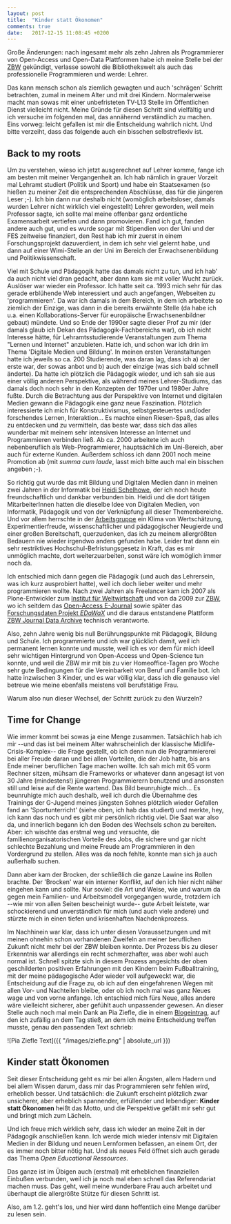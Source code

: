 ```yaml
---
layout: post
title:  "Kinder statt Ökonomen"
comments: true
date:   2017-12-15 11:08:45 +0200
---
```


Große Änderungen: nach ingesamt mehr als zehn Jahren als Programmierer von
Open-Access und Open-Data Plattformen habe ich meine Stelle bei der
[ZBW](http://zbw.eu) gekündigt, verlasse sowohl die Bibliothekswelt als auch
das professionelle Programmieren und werde: Lehrer.

Das kann mensch schon als ziemlich gewagten und auch 'schrägen' Schritt
betrachten, zumal in meinem Alter und mit drei Kindern. Normalerweise macht man
sowas mit einer unbefristeten TV-L13 Stelle im Öffentlichen Dienst vielleicht
nicht. Meine Gründe für diesen Schritt sind vielfältig und ich versuche im
folgenden mal, das annähernd verständlich zu machen. Eins vorweg: leicht
gefallen ist mir die Entscheidung wahrlich nicht. Und bitte verzeiht, dass das
folgende auch ein bisschen selbstreflexiv ist.


## Back to my roots

Um zu verstehen, wieso ich jetzt ausgerechnet auf Lehrer komme, fange ich am
besten mit meiner Vergangenheit an. Ich hab nämlich in grauer Vorzeit mal
Lehramt studiert (Politik und Sport) und habe ein Staatsexamen (so hießen zu
meiner Zeit die entsprechenden Abschlüsse, das für die jüngeren Leser ;-). Ich
bin dann nur deshalb nicht (womöglich arbeitsloser, damals wurden Lehrer nicht
wirklich viel eingestellt) Lehrer geworden, weil mein Professor sagte, ich
sollte mal meine offenbar ganz ordentliche Examensarbeit vertiefen und dann
promovieren. Fand ich gut, fanden andere auch gut, und es wurde sogar mit
Stipendien von der Uni und der FES zeitweise finanziert, den Rest hab ich mir
zuerst in einem Forschungsprojekt dazuverdient, in dem ich sehr viel gelernt
habe, und dann auf einer Wimi-Stelle an der Uni im Bereich der
Erwachsenenbildung und Politikwissenschaft.

Viel mit Schule und Pädagogik hatte das damals nicht zu tun, und ich hab' da
auch nicht viel dran gedacht, aber dann kam sie mit voller Wucht zurück.
Auslöser war wieder ein Professor. Ich hatte seit ca. 1993 mich sehr für das
gerade erblühende Web interessiert und auch angefangen, Webseiten zu
'programmieren'. Da war ich damals in dem Bereich, in dem ich arbeitete so
ziemlich der Einzige, was dann in die bereits erwähnte Stelle (da habe ich u.a.
einen Kollaborations-Server für europäische Erwachsenenbildner gebaut) mündete.
Und so Ende der 1990er sagte dieser Prof zu mir (der damals glaub ich Dekan des
Pädagogik-Fachbereichs war), ob ich nicht Interesse hätte, für
Lehramtsstudierende Veranstaltungen zum Thema "Lernen und Internet" anzubieten.
Hatte ich, und schon war ich drin im Thema 'Digitale Medien und Bildung'. In
meinen ersten Veranstaltungen hatte ich jeweils so ca. 200 Studierende, was
daran lag, dass ich a) der erste war, der sowas anbot und b) auch der einzige
(was sich bald schnell änderte). Da hatte ich plötzlich die Pädagogik wieder,
und ich sah sie aus einer völlig anderen Perspektive, als während meines
Lehrer-Studiums, das damals doch noch sehr in den Konzepten der 1970er und
1980er Jahre fußte. Durch die Betrachtung aus der Perspektive von Internet und
digitalen Medien gewann die Pädagogik eine ganz neue Faszination. Plötzlich
interessierte ich mich für Konstruktivismus, selbstgesteuertes und/oder
forschendes Lernen, Interaktion... Es machte einen Riesen-Spaß, das alles zu
entdecken und zu vermitteln, das beste war, dass sich das alles wunderbar mit
meinem sehr intensiven Interesse an Internet und Programmieren verbinden ließ.
Ab ca. 2000 arbeitete ich auch nebenberuflich als Web-Programmierer,
hauptsächlich im Uni-Bereich, aber auch für externe Kunden. Außerdem schloss
ich dann 2001 noch meine Promotion ab (mit _summa cum laude_, lasst mich bitte
auch mal ein bisschen angeben ;-).

So richtig gut wurde das mit Bildung und Digitalen Medien dann in meinen zwei
Jahren in der Informatik bei [Heidi
Schelhowe](http://dimeb.informatik.uni-bremen.de/index.php?id=68), der ich noch
heute freundschaftlich und dankbar verbunden bin. Heidi und die dort
tätigen MitarbeiterInnen hatten die dieselbe Idee von Digitalen Medien, von
Informatik, Pädagogik und von der Verknüpfung all dieser Themenbereiche. Und
vor allem herrschte in der [Arbeitsgruppe](http://dimeb.de) ein Klima von
Wertschätzung, Experimentierfreude, wissenschaftlicher und pädagogischer
Neugierde und einer großen Bereitschaft, querzudenken, das ich zu meinem
allergrößten Bedauern nie wieder irgendwo anders gefunden habe. Leider trat
dann ein sehr restriktives Hochschul-Befristungsgesetz in Kraft, das es mir
unmöglich machte, dort weiterzuarbeiten, sonst wäre ich womöglich immer noch
da.

<!-- hier muss unbedingt noch das Referendariat erwähnt, werden, oder...? -->
Ich entschied mich dann gegen die Pädagogik (und auch das Lehrersein, was ich
kurz ausprobiert hatte), weil ich doch lieber weiter und mehr programmieren
wollte. Nach zwei Jahren als Freelancer kam ich 2007 als Plone-Entwickler zum
[Institut für Weltwirtschaft](http://ifw-kiel.de) und von da 2009 zur
[ZBW](http://zbw.eu), wo
ich seitdem das [Open-Access E-Journal](http://economics-ejournal.org) sowie
später das [Forschungsdaten Projekt _EDaWaX_](http://edawax.de) und die daraus
entstandene Plattform [ZBW Journal Data Archive](http://journaldata.zbw.eu)
technisch verantworte.

Also, zehn Jahre wenig bis null Berührungspunkte mit Pädagogik, Bildung und
Schule. Ich programmierte und ich war glücklich damit, weil ich permanent
lernen konnte und musste, weil ich es vor dem für mich ideell sehr wichtigen
Hintergrund von Open-Access und Open-Science tun konnte, und weil die ZBW mir
mit bis zu vier Homeoffice-Tagen pro Woche sehr gute Bedingungen für die
Vereinbarkeit von Beruf und Familie bot. Ich hatte inzwischen 3 Kinder, und es
war völlig klar, dass ich die genauso viel betreue wie meine ebenfalls meistens
voll berufstätige Frau.

Warum also nun dieser Wechsel, der Schritt zurück zu den Wurzeln?


## Time for Change

Wie immer kommt bei sowas ja eine Menge zusammen. Tatsächlich hab ich mir --und
das ist bei meinem Alter wahrscheinlich der klassische Midlife-Crisis-Komplex--
die Frage gestellt, ob ich denn nun die Programmiererei bei aller Freude daran
und bei allen Vorteilen, die der Job hatte, bis ans Ende meiner beruflichen
Tage machen wollte. Ich sah mich mit 65 vorm Rechner sitzen, mühsam die
Frameworks or whatever dann angesagt ist von 30 Jahre (mindestens!) jüngeren
Programmierern benutzend und ansonsten still und leise auf die Rente wartend.
Das Bild beunruhigte mich... Es beunruhigte mich auch deshalb, weil ich durch
die Übernahme des Trainings der G-Jugend meines jüngsten Sohnes plötzlich
wieder Gefallen fand an 'Sportunterricht' (siehe oben, ich hab das studiert)
und merkte, hey, ich kann das noch und es gibt mir persönlich richtig viel. Die
Saat war also da, und innerlich begann ich den Boden des Wechsels schon zu
bereiten.  Aber: ich wischte das erstmal weg und versuchte, die
familienorganisatorischen Vorteile des Jobs, die sichere und gar nicht
schlechte Bezahlung und meine Freude am Programmieren in den Vordergrund zu
stellen. Alles was da noch fehlte, konnte man sich ja auch außerhalb suchen.

Dann aber kam der Brocken, der schließlich die ganze Lawine ins Rollen brachte.
Der 'Brocken' war ein interner Konflikt, auf den ich hier nicht näher eingehen
kann und sollte. Nur soviel: die Art und Weise, wie und warum da gegen mein
Familien- und Arbeitsmodell vorgegangen wurde, trotzdem ich --wie mir von allen
Seiten bescheinigt wurde-- gute Arbeit leistete, war schockierend und
unverständlich für mich (und auch viele andere) und stürzte mich in einen
tiefen und krisenhaften Nachdenkprozess.

Im Nachhinein war klar, dass ich unter diesen Voraussetzungen und mit meinen
ohnehin schon vorhandenen Zweifeln an meiner beruflichen Zukunft nicht mehr bei
der ZBW bleiben konnte. Der Prozess bis zu dieser Erkenntnis war allerdings ein
recht schmerzhafter, was aber wohl auch normal ist. Schnell spitzte sich in
diesem Prozess angesichts der oben geschilderten positiven Erfahrungen mit den
Kindern beim Fußballtraining, mit der meine pädagogische Ader wieder voll
aufgeweckt war, die Entscheidung auf die Frage zu, ob ich auf den eingefahrenen
Wegen mit allen Vor- und Nachteilen bleibe, oder ob ich noch mal was ganz Neues
wage und von vorne anfange. Ich entschied mich fürs Neue, alles andere wäre
vielleicht sicherer, aber gefühlt auch unpassender gewesen. An dieser Stelle
auch noch mal mein Dank an Pia Ziefle, die in einem
[Blogeintrag](http://www.piaziefle.de/am-inneren-meer/), auf den ich zufällig
an dem Tag stieß, an dem ich meine Entscheidung treffen musste, genau den
passenden Text schrieb:

![Pia Ziefle Text]({{ "/images/ziefle.png" | absolute_url }})


## Kinder statt Ökonomen

Seit dieser Entscheidung geht es mir bei allen Ängsten, allem Hadern und bei
allem Wissen darum, dass mir das Programmieren sehr fehlen wird, erheblich
besser. Und tatsächlich: die Zukunft erscheint plötzlich zwar unsicherer, aber
erheblich spannender, erfüllender und lebendiger: **Kinder statt
Ökonomen** heißt das Motto, und die Perspektive gefällt mir sehr gut und bringt
mich zum Lächeln.

Und ich freue mich wirklich sehr, dass ich wieder an meine Zeit in der
Pädagogik anschließen kann. Ich werde mich wieder intensiv mit Digitalen Medien
in der Bildung und neuen Lernformen befassen, an einem Ort, der es immer noch
bitter nötig hat. Und als neues Feld öffnet sich auch gerade das Thema _Open
Educational Ressources_.

Das ganze ist im Übigen auch (erstmal) mit erheblichen finanziellen Einbußen
verbunden, weil ich ja noch mal eben schnell das Referendariat machen muss. Das
geht, weil meine wunderbare Frau auch arbeitet und überhaupt die allergrößte
Stütze für diesen Schritt ist.

Also, am 1.2. geht's los, und hier wird dann hoffentlich eine Menge darüber zu
lesen sein.
